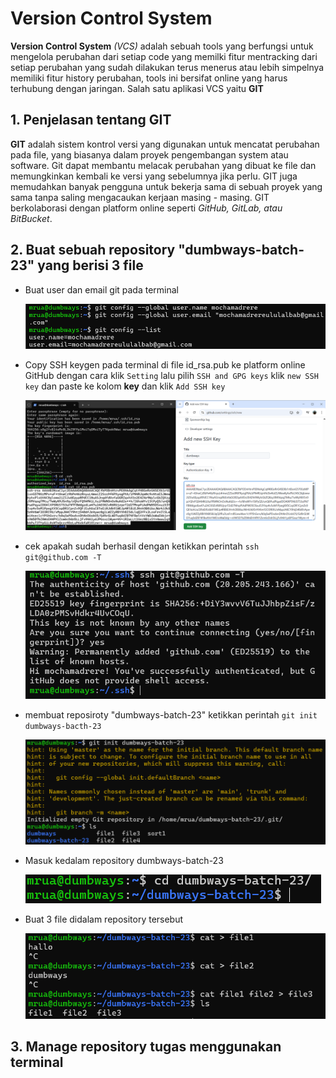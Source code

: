 # Version Control System

**Version Control System** _(VCS)_ adalah sebuah tools yang berfungsi untuk mengelola perubahan dari setiap code yang memilki fitur mentracking dari setiap perubahan yang sudah dilakukan terus menerus atau lebih simpelnya memiliki fitur history perubahan, tools ini bersifat online yang harus terhubung dengan jaringan. Salah satu aplikasi VCS yaitu **GIT**


## 1. Penjelasan tentang GIT

**GIT** adalah sistem kontrol versi yang digunakan untuk mencatat perubahan pada file, yang biasanya dalam proyek pengembangan system atau software. Git dapat membantu melacak perubahan yang dibuat ke file dan memungkinkan kembali ke versi yang sebelumnya jika perlu. GIT juga memudahkan banyak pengguna untuk bekerja sama di sebuah proyek yang sama tanpa saling mengacaukan kerjaan masing - masing. GIT berkolaborasi dengan platform online seperti _GitHub, GitLab, atau BitBucket_.


## 2. Buat sebuah repository "dumbways-batch-23" yang berisi 3 file


- Buat user dan email git pada terminal

  ![alt text](https://github.com/mochamadrere/devops23-dumbways-mochamadrere/blob/main/Pict/git%20config%20global%20user%20dan%20email.png)

- Copy SSH keygen pada terminal di file id_rsa.pub ke platform online GitHub dengan cara klik ``` Setting ``` lalu pilih ``` SSH and GPG keys ``` klik ``` new SSH key ``` dan paste ke kolom **key** dan klik ``` Add SSH key ```

  ![alt text](https://github.com/mochamadrere/devops23-dumbways-mochamadrere/blob/main/Pict/copy%20paste%20ssh%20key.png)


- cek apakah sudah berhasil dengan ketikkan perintah ``` ssh git@github.com -T ```

  ![alt text](https://github.com/mochamadrere/devops23-dumbways-mochamadrere/blob/main/Pict/test%20masuk%20git%20pada%20terminal.png)

- membuat reposiroty "dumbways-batch-23" ketikkan perintah ``` git init dumbways-bacth-23 ```

  ![alt text](https://github.com/mochamadrere/devops23-dumbways-mochamadrere/blob/main/Pict/git%20init%20dumbways%20batch23.png)

- Masuk kedalam repository dumbways-batch-23

  ![alt text](https://github.com/mochamadrere/devops23-dumbways-mochamadrere/blob/main/Pict/cd%20dumbways%20batch23.png)

- Buat 3 file didalam repository tersebut

  ![alt text](https://github.com/mochamadrere/devops23-dumbways-mochamadrere/blob/main/Pict/cat%20file1%20file2%20file3.png)


## 3. Manage repository tugas menggunakan terminal

